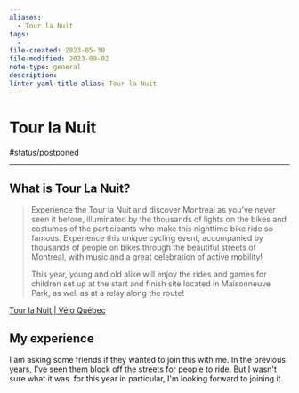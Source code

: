 ```yaml
---
aliases:
  - Tour la Nuit
tags:
  - 
file-created: 2023-05-30
file-modified: 2023-09-02
note-type: general
description: 
linter-yaml-title-alias: Tour la Nuit
---
```


# Tour la Nuit

#status/postponed

---

## What is Tour La Nuit?

> Experience the Tour la Nuit and discover Montreal as you’ve never seen it before, illuminated by the thousands of lights on the bikes and costumes of the participants who make this nighttime bike ride so famous. Experience this unique cycling event, accompanied by thousands of people on bikes through the beautiful streets of Montreal, with music and a great celebration of active mobility!
>
> This year, young and old alike will enjoy the rides and games for children set up at the start and finish site located in Maisonneuve Park, as well as at a relay along the route!

[Tour la Nuit | Vélo Québec](https://www.velo.qc.ca/en/event/go-bike-montreal-festival/tour-la-nuit/)

## My experience

I am asking some friends if they wanted to join this with me. In the previous years, I've seen them block off the streets for people to ride. But I wasn't sure what it was. for this year in particular, I'm looking forward to joining it.
